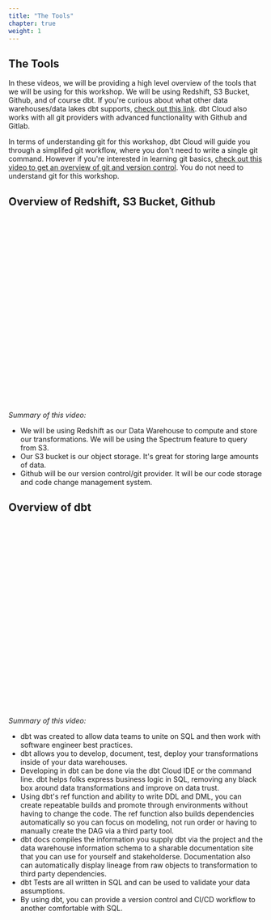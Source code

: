 ```yaml
---
title: "The Tools"
chapter: true
weight: 1
---
```


## The Tools

In these videos, we will be providing a high level overview of the tools that we will be using for this workshop. We will be using Redshift, S3 Bucket, Github, and of course dbt. If you're curious about what other data warehouses/data lakes dbt supports, [check out this link](https://docs.getdbt.com/docs/available-adapters). dbt Cloud also works with all git providers with advanced functionality with Github and Gitlab. 

In terms of understanding git for this workshop, dbt Cloud will guide you through a simplifed git workflow, where you don't need to write a single git command. However if you're interested in learning git basics, [check out this video to get an overview of git and version control](https://getdbt.wistia.com/medias/zaaege6v76). You do not need to understand git for this workshop.

## Overview of Redshift, S3 Bucket, Github

<script src="https://fast.wistia.com/embed/medias/6gc3ojy45n.jsonp" async></script><script src="https://fast.wistia.com/assets/external/E-v1.js" async></script><div class="wistia_responsive_padding" style="padding:73.33% 0 0 0;position:relative;"><div class="wistia_responsive_wrapper" style="height:100%;left:0;position:absolute;top:0;width:100%;"><div class="wistia_embed wistia_async_6gc3ojy45n videoFoam=true" style="height:100%;position:relative;width:100%"><div class="wistia_swatch" style="height:100%;left:0;opacity:0;overflow:hidden;position:absolute;top:0;transition:opacity 200ms;width:100%;"><img src="https://fast.wistia.com/embed/medias/6gc3ojy45n/swatch" style="filter:blur(5px);height:100%;object-fit:contain;width:100%;" alt="" aria-hidden="true" onload="this.parentNode.style.opacity=1;" /></div></div></div></div>

*Summary of this video:*
- We will be using Redshift as our Data Warehouse to compute and store our transformations. We will be using the Spectrum feature to query from S3.
- Our S3 bucket is our object storage. It's great for storing large amounts of data. 
- Github will be our version control/git provider. It will be our code storage and code change management system.

## Overview of dbt

<script src="https://fast.wistia.com/embed/medias/mwymobgl5w.jsonp" async></script><script src="https://fast.wistia.com/assets/external/E-v1.js" async></script><div class="wistia_responsive_padding" style="padding:73.33% 0 0 0;position:relative;"><div class="wistia_responsive_wrapper" style="height:100%;left:0;position:absolute;top:0;width:100%;"><div class="wistia_embed wistia_async_mwymobgl5w videoFoam=true" style="height:100%;position:relative;width:100%"><div class="wistia_swatch" style="height:100%;left:0;opacity:0;overflow:hidden;position:absolute;top:0;transition:opacity 200ms;width:100%;"><img src="https://fast.wistia.com/embed/medias/mwymobgl5w/swatch" style="filter:blur(5px);height:100%;object-fit:contain;width:100%;" alt="" aria-hidden="true" onload="this.parentNode.style.opacity=1;" /></div></div></div></div>

*Summary of this video:*
- dbt was created to allow data teams to unite on SQL and then work with software engineer best practices. 
- dbt allows you to develop, document, test, deploy your transformations inside of your data warehouses. 
- Developing in dbt can be done via the dbt Cloud IDE or the command line. dbt helps folks express business logic in SQL, removing any black box around data transformations and improve on data trust. 
- Using dbt's ref function and ability to write DDL and DML, you can create repeatable builds and promote through environments without having to change the code. The ref function also builds dependencies automatically so you can focus on modeling, not run order or having to manually create the DAG via a third party tool.
- dbt docs compiles the information you supply dbt via the project and the data warehouse information schema to a sharable documentation site that you can use for yourself and stakeholderse. Documentation also can automatically display lineage from raw objects to transformation to third party dependencies.
- dbt Tests are all written in SQL and can be used to validate your data assumptions. 
- By using dbt, you can provide a version control and CI/CD workflow to another comfortable with SQL.




